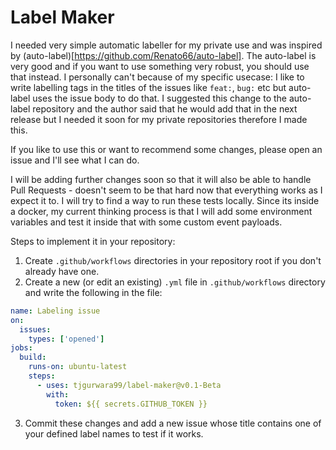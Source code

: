 # Label Maker

I needed very simple automatic labeller for my private use and was inspired by (auto-label)[https://github.com/Renato66/auto-label].
The auto-label is very good and if you want to use something very robust, you should use that instead. I personally can't because of my specific usecase:
I like to write labelling tags in the titles of the issues like `feat:`, `bug:` etc but auto-label uses the issue body to do that. I suggested this change to the auto-label repository and the author said that he would add that in the next release but I needed it soon for my private repositories therefore I made this.

If you like to use this or want to recommend some changes, please open an issue and I'll see what I can do.


I will be adding further changes soon so that it will also be able to handle Pull Requests - doesn't seem to be that hard now that everything works as I expect it to. I will try to find a way to run these tests locally. Since its inside a docker, my current thinking process is that I will add some environment variables and test it inside that with some custom event payloads.


Steps to implement it in your repository:

1. Create `.github/workflows` directories in your repository root if you don't already have one.
2. Create a new (or edit an existing) `.yml` file in `.github/workflows` directory and write the following in the file:
```yml
name: Labeling issue 
on:
  issues:
    types: ['opened']
jobs:
  build:
    runs-on: ubuntu-latest
    steps:
      - uses: tjgurwara99/label-maker@v0.1-Beta
        with: 
          token: ${{ secrets.GITHUB_TOKEN }}
```
3. Commit these changes and add a new issue whose title contains one of your defined label names to test if it works.
